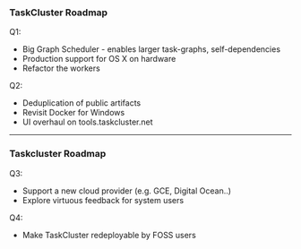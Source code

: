 ### TaskCluster Roadmap

Q1:

 * Big Graph Scheduler - enables larger task-graphs, self-dependencies
 * Production support for OS X on hardware
 * Refactor the workers

Q2: 

 * Deduplication of public artifacts
 * Revisit Docker for Windows
 * UI overhaul on tools.taskcluster.net






---

### Taskcluster Roadmap

Q3: 

 * Support a new cloud provider (e.g. GCE, Digital Ocean..)
 * Explore virtuous feedback for system users

Q4: 

 * Make TaskCluster redeployable by FOSS users
